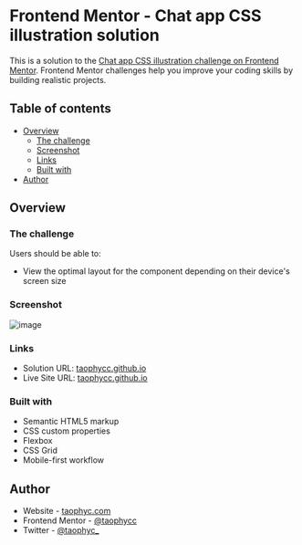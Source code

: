 # Frontend Mentor - Chat app CSS illustration solution

This is a solution to the [Chat app CSS illustration challenge on Frontend Mentor](https://www.frontendmentor.io/challenges/chat-app-css-illustration-O5auMkFqY). Frontend Mentor challenges help you improve your coding skills by building realistic projects. 

## Table of contents

- [Overview](#overview)
  - [The challenge](#the-challenge)
  - [Screenshot](#screenshot)
  - [Links](#links)
  - [Built with](#built-with)
- [Author](#author)

## Overview

### The challenge

Users should be able to:

- View the optimal layout for the component depending on their device's screen size

### Screenshot

![image](https://github.com/user-attachments/assets/5eb11c05-8adb-46f8-8d5b-b30b1de3d7a9)

### Links

- Solution URL: [taophycc.github.io](https://your-solution-url.com)
- Live Site URL: [taophycc.github.io](https://taophycc.github.io/Chat-app-CSS-illustration/)

### Built with

- Semantic HTML5 markup
- CSS custom properties
- Flexbox
- CSS Grid
- Mobile-first workflow

## Author

- Website - [taophyc.com](https://www.your-site.com)
- Frontend Mentor - [@taophycc](https://www.frontendmentor.io/profile/taophycc)
- Twitter - [@taophyc_](https://www.twitter.com/taophyc_)

